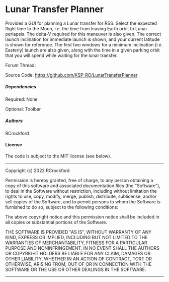 Lunar Transfer Planner
========================================
Provides a GUI for planning a Lunar transfer for RSS.
Select the expected flight time to the Moon, i.e. the time from leaving Earth orbit to Lunar periapsis. The delta-V required for this maneuver is also given.
The correct launch inclination for immediate launch is shown, and your current latitude is shown for reference. The first two windows for a minimum inclination (i.e. Easterly) launch are also given, along with the time in a given parking orbit that you will spend while waiting for the lunar transfer.

Forum Thread: 

Source Code: https://github.com/KSP-RO/LunarTransferPlanner

##### Dependencies
Required: None

Optional: Toolbar

##### Authors
RCrockford

#### License
The code is subject to the MIT license (see below). 

-----------------------------------

Copyright (c) 2022 RCrockford

Permission is hereby granted, free of charge, to any person obtaining a copy
of this software and associated documentation files (the "Software"), to deal
in the Software without restriction, including without limitation the rights
to use, copy, modify, merge, publish, distribute, sublicense, and/or sell
copies of the Software, and to permit persons to whom the Software is
furnished to do so, subject to the following conditions:

The above copyright notice and this permission notice shall be included in
all copies or substantial portions of the Software.

THE SOFTWARE IS PROVIDED "AS IS", WITHOUT WARRANTY OF ANY KIND, EXPRESS OR
IMPLIED, INCLUDING BUT NOT LIMITED TO THE WARRANTIES OF MERCHANTABILITY,
FITNESS FOR A PARTICULAR PURPOSE AND NONINFRINGEMENT. IN NO EVENT SHALL THE
AUTHORS OR COPYRIGHT HOLDERS BE LIABLE FOR ANY CLAIM, DAMAGES OR OTHER
LIABILITY, WHETHER IN AN ACTION OF CONTRACT, TORT OR OTHERWISE, ARISING FROM,
OUT OF OR IN CONNECTION WITH THE SOFTWARE OR THE USE OR OTHER DEALINGS IN
THE SOFTWARE.

-----------------------------------
